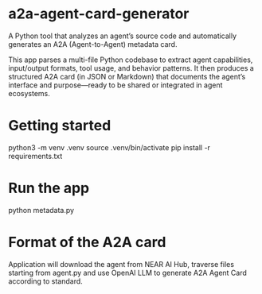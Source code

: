 # a2a-agent-card-generator
A Python tool that analyzes an agent’s source code and automatically generates an A2A (Agent-to-Agent) metadata card.

This app parses a multi-file Python codebase to extract agent capabilities, input/output formats, tool usage, and behavior patterns. It then produces a structured A2A card (in JSON or Markdown) that documents the agent’s interface and purpose—ready to be shared or integrated in agent ecosystems.

# Getting started

python3 -m venv .venv
source .venv/bin/activate
pip install -r requirements.txt

# Run the app

python metadata.py

# Format of the A2A card

Application will download the agent from NEAR AI Hub, traverse files starting from agent.py 
and use OpenAI LLM to generate A2A Agent Card according to standard.
